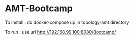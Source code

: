 # AMT-Bootcamp

To install :
  do docker-compose up in topology-amt directory
  
To run :
  use url http://192.168.99.100:8080/Bootcamp/
